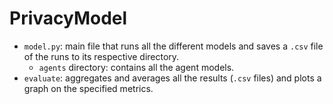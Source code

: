 # PrivacyModel

 - `model.py`: main file that runs all the different models and saves a `.csv` file of the runs to its respective directory.
    - `agents` directory: contains all the agent models.
 - `evaluate`: aggregates and averages all the results (`.csv` files) and plots a graph on the specified metrics.